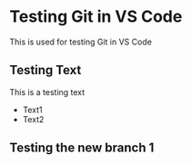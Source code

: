 # Testing Git in VS Code
This is used for testing Git in VS Code

## Testing Text
This is a testing text
- Text1
- Text2

## Testing the new branch 1